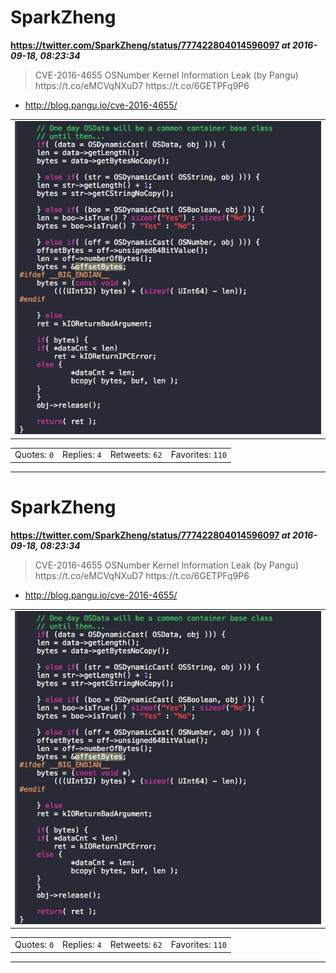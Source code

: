 # SparkZheng
**https://twitter.com/SparkZheng/status/777422804014596097 _at 2016-09-18, 08:23:34_**
<blockquote>
CVE-2016-4655 OSNumber Kernel Information Leak (by Pangu) https://t.co/eMCVqNXuD7 https://t.co/6GETPFq9P6
</blockquote>

* http://blog.pangu.io/cve-2016-4655/

<table><tr>
<td><img src="pictures/0b1276dc31e7d6469b69edd99ff5f4ce48f3a282f07f592587a5ebc4d03c1580.jpg" alt="0b1276dc31e7d6469b69edd99ff5f4ce48f3a282f07f592587a5ebc4d03c1580.jpg"></td>
</table></tr>
<table><tr>
<td>Quotes: <code>0</code></td>
<td>Replies: <code>4</code></td>
<td>Retweets: <code>62</code></td>
<td>Favorites: <code>110</code></td>
</tr></table>

---

# SparkZheng
**https://twitter.com/SparkZheng/status/777422804014596097 _at 2016-09-18, 08:23:34_**
<blockquote>
CVE-2016-4655 OSNumber Kernel Information Leak (by Pangu) https://t.co/eMCVqNXuD7 https://t.co/6GETPFq9P6
</blockquote>

* http://blog.pangu.io/cve-2016-4655/

<table><tr>
<td><img src="pictures/0b1276dc31e7d6469b69edd99ff5f4ce48f3a282f07f592587a5ebc4d03c1580.jpg" alt="0b1276dc31e7d6469b69edd99ff5f4ce48f3a282f07f592587a5ebc4d03c1580.jpg"></td>
</table></tr>
<table><tr>
<td>Quotes: <code>0</code></td>
<td>Replies: <code>4</code></td>
<td>Retweets: <code>62</code></td>
<td>Favorites: <code>110</code></td>
</tr></table>

---

